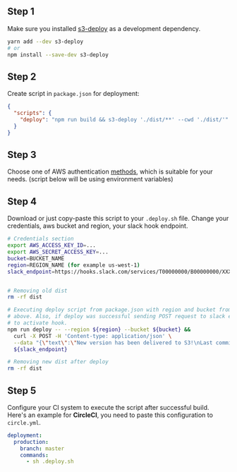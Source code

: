 ## Step 1
Make sure you installed [s3-deploy](https://www.npmjs.com/package/s3-deploy) as a development dependency.
```bash
yarn add --dev s3-deploy
# or
npm install --save-dev s3-deploy
```

## Step 2
Create script in `package.json` for deployment:

```json
{
  "scripts": {
    "deploy": "npm run build && s3-deploy './dist/**' --cwd './dist/'"
  }
}
```

## Step 3
Choose one of AWS authentication [methods](http://docs.aws.amazon.com/cli/latest/userguide/cli-chap-getting-started.html#config-settings-and-precedence), which is suitable for your needs. (script below will be using environment variables)

## Step 4
Download or just copy-paste this script to your `.deploy.sh` file. Change your credentials, aws bucket and region, your slack hook endpoint.

```bash
# Credentials section
export AWS_ACCESS_KEY_ID=...
export AWS_SECRET_ACCESS_KEY=...
bucket=BUCKET_NAME
region=REGION_NAME (for example us-west-1)
slack_endpoint=https://hooks.slack.com/services/T00000000/B00000000/XXXXXXXXXXXXXXXXXXXXXXXX


# Removing old dist
rm -rf dist

# Executing deploy script from package.json with region and bucket from credentials
# above. Also, if deploy was successful sending POST request to slack endpoint,
# to activate hook.
npm run deploy -- --region ${region} --bucket ${bucket} &&
  curl -X POST -H 'Content-type: application/json' \
  --data "{\"text\":\"New version has been delivered to S3!\nLast commit: $(git log -1 --pretty=%B)\"}" \
  ${slack_endpoint}

# Removing new dist after deploy
rm -rf dist
```

## Step 5
Configure your CI system to execute the script after successful build. Here's an example for **CircleCI**, you need to paste this configuration to `circle.yml`.
```yaml
deployment:
  production:
    branch: master
    commands:
      - sh .deploy.sh

```
